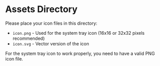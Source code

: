 # Assets Directory

Please place your icon files in this directory:

- `icon.png` - Used for the system tray icon (16x16 or 32x32 pixels recommended)
- `icon.svg` - Vector version of the icon

For the system tray icon to work properly, you need to have a valid PNG icon file.